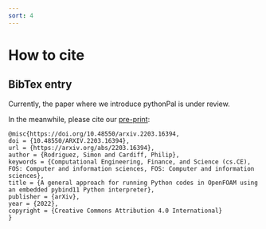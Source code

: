 ```yaml
---
sort: 4
---
```


# How to cite

<!-- {% include list.liquid all=true %} -->

## BibTex entry

Currently, the paper where we introduce pythonPal is under review. 

In the meanwhile, please cite our [pre-print](https://tinyurl.com/pybind11foam):

```
@misc{https://doi.org/10.48550/arxiv.2203.16394,
doi = {10.48550/ARXIV.2203.16394},
url = {https://arxiv.org/abs/2203.16394},
author = {Rodriguez, Simon and Cardiff, Philip},
keywords = {Computational Engineering, Finance, and Science (cs.CE), FOS: Computer and information sciences, FOS: Computer and information sciences},
title = {A general approach for running Python codes in OpenFOAM using an embedded pybind11 Python interpreter},
publisher = {arXiv},
year = {2022},
copyright = {Creative Commons Attribution 4.0 International}
}
```